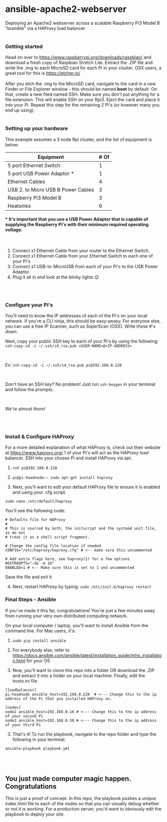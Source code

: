 # ansible-apache2-webserver
Deploying an Apache2 webserver across a scalable Raspberry Pi3 Model B "bramble" via a HAProxy load balancer
<br><br>
### Getting started
Head on over to https://www.raspberrypi.org/downloads/raspbian/ and download a fresh copy of Raspbian Stretch Lite. Extract the .ZIP file and write the .img to each MicroSD card for each Pi in your cluster. OSX users, a great tool for this is https://etcher.io/
<br><br>
After you etch the .img to the MicroSD card, navigate to the card in a new Finder or File Explorer window - this should be named **boot** by default. On that, create a new filed named SSH. Make sure you don't put anything for a file extension. This will enable SSH on your Rpi3. Eject the card and place it into your Pi. Repeat this step for the remaining 2 Pi's (or however many you end up using).
<br><br>
### Setting up your hardware
This example assumes a 3 node Rpi cluster, and the list of equipment is below:
<br>

Equipment | # Of
----------|-----
5 port Ethernet Switch | 1 
5 port USB Power Adaptor * | 1 
Ethernet Cables | 4 
USB 2. to Micro USB B Power Cables | 3 
Raspberry Pi3 Model B | 3 
Heatsinks | 6 

#### * It's important that you use a USB Power Adaptor that is capable of supplying the Raspberry Pi's with their minimum required operating voltage. 

<br>

1. Connect x1 Ethernet Cable from your router to the Ethernet Switch.
2. Connect x1 Ethernet Cable from your Ethernet Switch to each one of your Pi's
3. Connect x1 USB-to-MicroUSB from each of your Pi's to the USB Power Adaptor.
4. Plug it all in and look at the blinky lights :wink:

<br><br>

### Configure your Pi's
You'll need to know the IP addresses of each of the Pi's on your local network. If you're a CLI ninja, this should be easy-peasy. For everyone else, you can use a free IP Scanner, such as SuperScan (OSX). Write these #'s down.

Next, copy your public SSH key to each of your Pi's by using the following:
`ssh-copy-id -i ~/.ssh/id_rsa.pub <USER-NAME>@<IP-ADDRESS>`

<br>

Ex: `ssh-copy-id -i ~/.ssh/id_rsa.pub pi@192.168.0.228` 

<br>

Don't have an SSH key? No problem! Just run `ssh-keygen` in your terminal and follow the prompts.

<br>

_We're almost there!_

<br><br>

### Install & Configure HAProxy
For a more detailed explanation of what HAProxy is, check out their website at https://www.haproxy.org/
1 of your Pi's will act as the HAProxy load balancer. SSH into your chosen Pi and install HAProxy via apt.

1. `ssh pi@192.168.0.228`
2. `pi@pi-headnode:~ sudo apt-get install haproxy`

3. Next, you'll want to edit your default HAProxy file to ensure it is enabled and using your .cfg script. 

`sudo nano /etc/default/haproxy`

You'll see the following code:

```
# Defaults file for HAProxy
#
# This is sourced by both, the initscript and the systemd unit file, so do not
# treat it as a shell script fragment.

# Change the config file location if needed
CONFIG="/etc/haproxy/haproxy.cfg" # <-- make sure this uncommented

# Add extra flags here, see haproxy(1) for a few options
#EXTRAOPTS="-de -m 16"
ENABLED=1 # <-- Make sure this is set to 1 and uncommented
```    

Save the file and exit it.

4. Next, restart HAProxy by typing:
`sudo /etc/init.d/haproxy restart`

### Final Steps - Ansible
If you've made it this far, congratulations! You're just a few minutes away from running your very own distributed computing network.

On your local computer / laptop, you'll want to install Ansible from the command line. For Mac users, it's: 
1. `sudo pip install ansible`
  1. For everybody else, refer to https://docs.ansible.com/ansible/latest/installation_guide/intro_installation.html for your OS
  
2. Now, you'll want to clone this repo into a folder OR download the .ZIP and extract it into a folder on your local machine. Finally, edit the hosts.ini file
```
[loadbalancer]
pi-headnode ansible_host=192.168.0.228  # <--- Change this to the ip address of the Pi that you installed HAProxy on.

[nodes]
node2 ansible_host=192.168.0.16 # <--- Change this to the ip address of your second Pi
node3 ansible_host=192.168.0.58 # <--- Change this to the ip address of your third Pi 
```

3. That's it! To run the playbook, navigate to the repo folder and type the following in your terminal:

`ansible-playbook playbook.yml` 

<br><br>

## You just made computer magic happen. Congratulations
This is just a proof of concept. In this repo, the playbook pushes a unique index.html file to each of the nodes so that you can visually debug whether or not it is working. For a production server, you'd want to obviously edit the playbook to deploy your site. 
